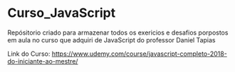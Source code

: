# Curso_JavaScript
Repósitorio criado para armazenar todos os exericios e desafios porpostos em aula no curso que adquiri de JavaScript do professor Daniel Tapias

Link do Curso: https://www.udemy.com/course/javascript-completo-2018-do-iniciante-ao-mestre/
